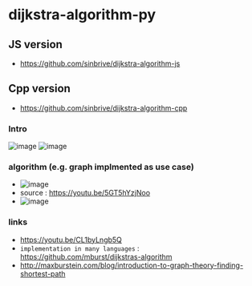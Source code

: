 # dijkstra-algorithm-py


## JS version 
- https://github.com/sinbrive/dijkstra-algorithm-js

## Cpp version 
- https://github.com/sinbrive/dijkstra-algorithm-cpp

### Intro

![image](https://user-images.githubusercontent.com/21102151/163220841-9ea1a414-e9db-4eb1-829d-651e4eb108b0.png)
![image](https://user-images.githubusercontent.com/21102151/163221530-db2896af-0014-4d25-94e2-daf8aeca3767.png)

### algorithm (e.g. graph implmented as use case)
   - ![image](https://user-images.githubusercontent.com/21102151/163026415-ac5a6173-6bed-47d3-95eb-131cefbd5f70.png)
   - source : https://youtu.be/5GT5hYzjNoo
   - ![image](https://user-images.githubusercontent.com/21102151/163024147-fb29e96e-572d-40fe-8382-dbb829409e2a.png)

### links
   - https://youtu.be/CL1byLngb5Q
   - `implementation in many languages` : https://github.com/mburst/dijkstras-algorithm
   - http://maxburstein.com/blog/introduction-to-graph-theory-finding-shortest-path
